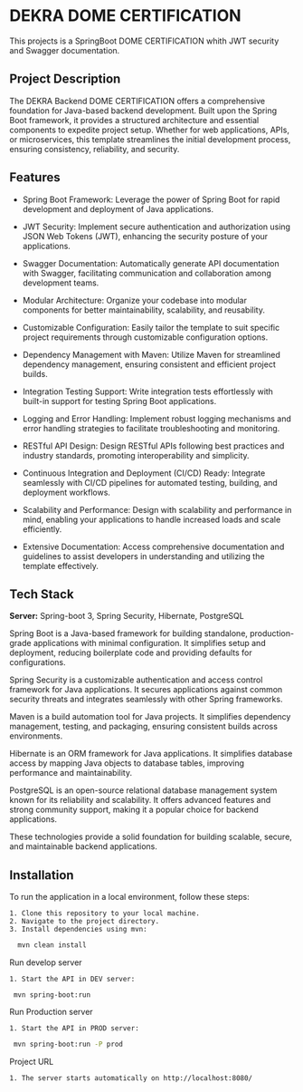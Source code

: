 # DEKRA DOME CERTIFICATION

This projects is a SpringBoot DOME CERTIFICATION whith JWT security and Swagger documentation.

## Project Description

The DEKRA Backend DOME CERTIFICATION offers a comprehensive foundation for Java-based backend development. Built upon the Spring Boot framework, it provides a structured architecture and essential components to expedite project setup. Whether for web applications, APIs, or microservices, this template streamlines the initial development process, ensuring consistency, reliability, and security.

## Features

- Spring Boot Framework: Leverage the power of Spring Boot for rapid development and deployment of Java applications.

- JWT Security: Implement secure authentication and authorization using JSON Web Tokens (JWT), enhancing the security posture of your applications.

- Swagger Documentation: Automatically generate API documentation with Swagger, facilitating communication and collaboration among development teams.

- Modular Architecture: Organize your codebase into modular components for better maintainability, scalability, and reusability.

- Customizable Configuration: Easily tailor the template to suit specific project requirements through customizable configuration options.

- Dependency Management with Maven: Utilize Maven for streamlined dependency management, ensuring consistent and efficient project builds.

- Integration Testing Support: Write integration tests effortlessly with built-in support for testing Spring Boot applications.

- Logging and Error Handling: Implement robust logging mechanisms and error handling strategies to facilitate troubleshooting and monitoring.

- RESTful API Design: Design RESTful APIs following best practices and industry standards, promoting interoperability and simplicity.

- Continuous Integration and Deployment (CI/CD) Ready: Integrate seamlessly with CI/CD pipelines for automated testing, building, and deployment workflows.

- Scalability and Performance: Design with scalability and performance in mind, enabling your applications to handle increased loads and scale efficiently.

- Extensive Documentation: Access comprehensive documentation and guidelines to assist developers in understanding and utilizing the template effectively.

## Tech Stack

**Server:** Spring-boot 3, Spring Security, Hibernate, PostgreSQL

Spring Boot is a Java-based framework for building standalone, production-grade applications with minimal configuration. It simplifies setup and deployment, reducing boilerplate code and providing defaults for configurations.

Spring Security is a customizable authentication and access control framework for Java applications. It secures applications against common security threats and integrates seamlessly with other Spring frameworks.

Maven is a build automation tool for Java projects. It simplifies dependency management, testing, and packaging, ensuring consistent builds across environments.

Hibernate is an ORM framework for Java applications. It simplifies database access by mapping Java objects to database tables, improving performance and maintainability.

PostgreSQL is an open-source relational database management system known for its reliability and scalability. It offers advanced features and strong community support, making it a popular choice for backend applications.

These technologies provide a solid foundation for building scalable, secure, and maintainable backend applications.

## Installation

To run the application in a local environment, follow these steps:

    1. Clone this repository to your local machine.
    2. Navigate to the project directory.
    3. Install dependencies using mvn:

```bash
  mvn clean install
```

Run develop server

    1. Start the API in DEV server:

```
 mvn spring-boot:run
```

Run Production server

    1. Start the API in PROD server:

```bash
 mvn spring-boot:run -P prod
```

Project URL

    1. The server starts automatically on http://localhost:8080/
